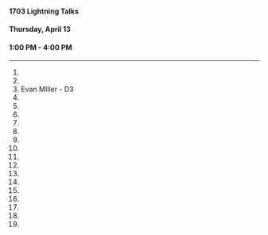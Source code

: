 #### 1703 Lightning Talks
#### Thursday, April 13
#### 1:00 PM - 4:00 PM

-----------------------------------------

1.
2.
3. Evan MIller - D3
4.
5.
6.
7.
8.
9.
11.
12.
13.
14.
15.
16.
17.
18.
19.
20.

